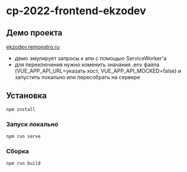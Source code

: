 # cp-2022-frontend-ekzodev

## Демо проекта
[ekzodev.remonstro.ru](https://ekzodev.remonstro.ru)

- демо эмулирует запросы к апи с помощью ServiceWorker'а
- для переключения нужно изменить значания .env файла (VUE_APP_API_URL=указать хост, VUE_APP_API_MOCKED=false) и запустить локально или пересобрать на сервере

## Установка
```
npm install
```

### Запуск локально
```
npm run serve
```

### Сборка
```
npm run build
```
